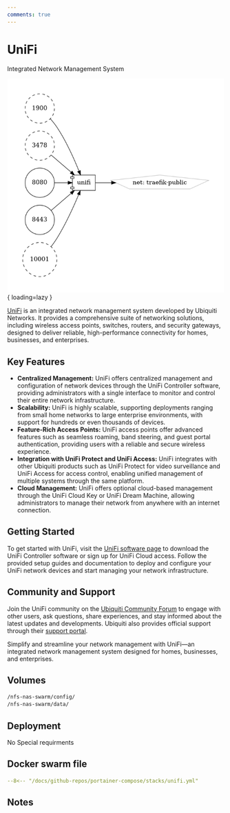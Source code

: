 ```yaml
---
comments: true
---
```


# UniFi

Integrated Network Management System

![uniFi diagram](../assets/diagrams/uniFi.png){ loading=lazy }

[UniFi](https://www.ui.com/software/) is an integrated network management system developed by Ubiquiti Networks. It provides a comprehensive suite of networking solutions, including wireless access points, switches, routers, and security gateways, designed to deliver reliable, high-performance connectivity for homes, businesses, and enterprises.

## Key Features

- **Centralized Management:** UniFi offers centralized management and configuration of network devices through the UniFi Controller software, providing administrators with a single interface to monitor and control their entire network infrastructure.
- **Scalability:** UniFi is highly scalable, supporting deployments ranging from small home networks to large enterprise environments, with support for hundreds or even thousands of devices.
- **Feature-Rich Access Points:** UniFi access points offer advanced features such as seamless roaming, band steering, and guest portal authentication, providing users with a reliable and secure wireless experience.
- **Integration with UniFi Protect and UniFi Access:** UniFi integrates with other Ubiquiti products such as UniFi Protect for video surveillance and UniFi Access for access control, enabling unified management of multiple systems through the same platform.
- **Cloud Management:** UniFi offers optional cloud-based management through the UniFi Cloud Key or UniFi Dream Machine, allowing administrators to manage their network from anywhere with an internet connection.

## Getting Started

To get started with UniFi, visit the [UniFi software page](https://www.ui.com/software/) to download the UniFi Controller software or sign up for UniFi Cloud access. Follow the provided setup guides and documentation to deploy and configure your UniFi network devices and start managing your network infrastructure.

## Community and Support

Join the UniFi community on the [Ubiquiti Community Forum](https://community.ui.com/questions) to engage with other users, ask questions, share experiences, and stay informed about the latest updates and developments. Ubiquiti also provides official support through their [support portal](https://help.ui.com/hc/en-us).

Simplify and streamline your network management with UniFi—an integrated network management system designed for homes, businesses, and enterprises.


## Volumes

```bash
/nfs-nas-swarm/config/
/nfs-nas-swarm/data/
```

## Deployment
No Special requirments

## Docker swarm file
``` yaml linenums="1" 
--8<-- "/docs/github-repos/portainer-compose/stacks/unifi.yml"
```

## Notes

